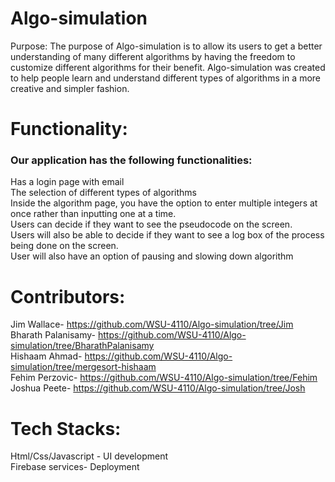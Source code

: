 # Algo-simulation
Purpose:
The purpose of Algo-simulation is to allow its users to get a better understanding of many different algorithms by having the freedom to customize different algorithms for their benefit. Algo-simulation was created to help people learn and understand different types of algorithms in a more creative and simpler fashion. 

# Functionality:
### Our application has the following functionalities:
Has a login page with email <br/>
The selection of different types of algorithms <br/>
Inside the algorithm page, you have the option to enter multiple integers at once rather than inputting one at a time. <br/>
Users can decide if they want to see the pseudocode on the screen. <br/>
Users will  also be able to decide if they want to see a log box of the process being done on the screen. <br/>
User will also have an option of pausing and slowing down algorithm 

# Contributors:
Jim Wallace- https://github.com/WSU-4110/Algo-simulation/tree/Jim <br/>
Bharath Palanisamy- https://github.com/WSU-4110/Algo-simulation/tree/BharathPalanisamy <br/>
Hishaam Ahmad- https://github.com/WSU-4110/Algo-simulation/tree/mergesort-hishaam <br/>
Fehim Perzovic- https://github.com/WSU-4110/Algo-simulation/tree/Fehim <br/>
Joshua Peete- https://github.com/WSU-4110/Algo-simulation/tree/Josh 

# Tech Stacks:
Html/Css/Javascript - UI development <br/>
Firebase services- Deployment <br/>



